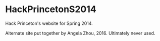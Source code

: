 HackPrincetonS2014
==================

Hack Princeton's website for Spring 2014.

Alternate site put together by Angela Zhou, 2016. Ultimately never used.
